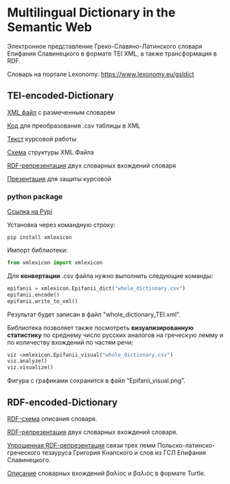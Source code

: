 # Multilingual Dictionary in the Semantic Web

Электронное представление Греко-Славяно-Латинского словаря Епифания Славинецкого в формате TEI XML, а также трансформация в RDF.

Словарь на портале Lexonomy: https://www.lexonomy.eu/gsldict


## TEI-encoded-Dictionary ##

[XML файл](https://github.com/wildmary/TEI-encoded-Dictionary/blob/main/dictionary_TEI.xml) с размеченным словарем

[Код](https://github.com/wildmary/TEI-encoded-Dictionary/blob/main/словарь.ipynb) для преобразования .csv таблицы в XML

[Текст](https://github.com/wildmary/TEI-encoded-Dictionary/blob/main/Левченко%20Мария%2C%20курсовая%20работа%20по%20словарю%20Епифания%20Славинецкого.docx) курсовой работы

[Схема](https://github.com/wildmary/TEI-encoded-Dictionary/blob/main/schema.png) структуры XML Файла

[RDF-репрезентация](https://raw.githubusercontent.com/wildmary/TEI-RDF-encoded-Dictionary/main/rdf_entry_representation.png) двух словарных вхождений словаря

[Презентация](https://github.com/wildmary/TEI-encoded-Dictionary/blob/main/Электронное%20представление.pptx) для защиты курсовой

### python package ###

[Ссылка на Pypi](https://pypi.org/project/xmlexicon/)

Установка через командную строку:
```
pip install xmlexicon
```

Импорт библиотеки:
```python
from xmlexicon import xmlexicon
```

Для **конвертации** .csv файла нужно выполнить следующие команды:
```python
epifanii = xmlexicon.Epifanii_dict("whole_dictionary.csv")
epifanii.encode()
epifanii.write_to_xml()
```
Результат будет записан в файл "whole_dictionary_TEI.xml".


Библиотека позволяет также посмотреть **визуализированную статистику** по среднему число русских аналогов на греческую лемму и по количеству вхождений по частям речи:
```python
viz =xmlexicon.Epifanii_visual("whole_dictionary.csv")
viz.analyze()
viz.visualize()
```
Фигура с графиками сохранится в файл "Epifanii_visual.png".



## RDF-encoded-Dictionary ##

[RDF-схема](https://raw.githubusercontent.com/wildmary/TEI-RDF-encoded-Dictionary/main/RDF-schema.png) описания словаря.

[RDF-репрезентация](https://raw.githubusercontent.com/wildmary/TEI-RDF-encoded-Dictionary/main/rdf_entry_representation.png) двух словарных вхождений словаря.

[Упрощенная RDF-репрезентация](https://raw.githubusercontent.com/wildmary/TEI-RDF-encoded-Dictionary/main/Knapiusz.png) связи трех лемм Польско-латинско-греческого тезауруса Григория Кнапского и слов из ГСЛ Епифания Славинецкого.

[Описание](https://github.com/wildmary/TEI-RDF-encoded-Dictionary/blob/main/rdf_entry_Turtle.ttl) словарных вхождений βαλίος  и βαλιός  в формате Turtle.
